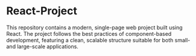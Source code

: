 # React-Project
This repository contains a modern, single-page web project built using React. The project follows the best practices of component-based development, featuring a clean, scalable structure suitable for both small- and large-scale applications.
